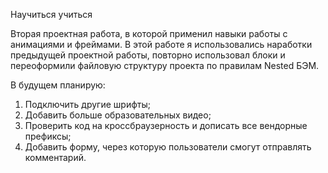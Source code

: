 Научиться учиться

Вторая проектная работа, в которой применил навыки работы с анимациями и фреймами. В этой работе я использовались наработки предыдущей проектной работы, повторно использовал блоки и переоформили файловую структуру проекта по правилам Nested БЭМ.


В будущем планирую:

1. Подключить другие шрифты;
2. Добавить больше образовательных видео;
3. Проверить код на кроссбраузерность и дописать все вендорные префиксы;
4. Добавить форму, через которую пользователи смогут отправлять комментарий.

